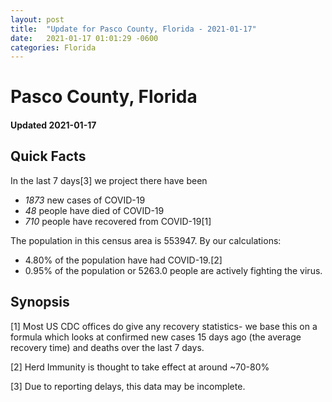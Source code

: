 ```yaml
---
layout: post
title:  "Update for Pasco County, Florida - 2021-01-17"
date:   2021-01-17 01:01:29 -0600
categories: Florida
---
```


# Pasco County, Florida
#### Updated 2021-01-17

## Quick Facts

In the last 7 days[3] we project there have been
- *1873* new cases of COVID-19
- *48* people have died of COVID-19
- *710* people have recovered from COVID-19[1]

The population in this census area is 553947. By our calculations:
- 4.80% of the population have had COVID-19.[2]
- 0.95% of the population or 5263.0 people are actively fighting the virus.

## Synopsis




[1] Most US CDC offices do give any recovery statistics- we base this on a formula which looks at confirmed new cases
15 days ago (the average recovery time) and deaths over the last 7 days.

[2] Herd Immunity is thought to take effect at around ~70-80%

[3] Due to reporting delays, this data may be incomplete.
 
    